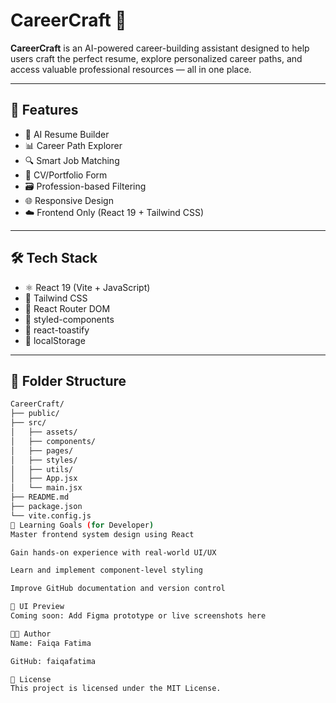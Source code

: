 # CareerCraft 🎯

**CareerCraft** is an AI-powered career-building assistant designed to help users craft the perfect resume, explore personalized career paths, and access valuable professional resources — all in one place.

---

## 🚀 Features

- 🧠 AI Resume Builder
- 📊 Career Path Explorer
- 🔍 Smart Job Matching
- 📝 CV/Portfolio Form
- 🗃️ Profession-based Filtering
- 🌐 Responsive Design
- ☁️ Frontend Only (React 19 + Tailwind CSS)

---

## 🛠 Tech Stack

- ⚛️ React 19 (Vite + JavaScript)
- 🎨 Tailwind CSS
- 🎯 React Router DOM
- 💅 styled-components
- 🔔 react-toastify
- 💾 localStorage

---

## 📁 Folder Structure

```bash
CareerCraft/
├── public/
├── src/
│   ├── assets/
│   ├── components/
│   ├── pages/
│   ├── styles/
│   ├── utils/
│   ├── App.jsx
│   └── main.jsx
├── README.md
├── package.json
└── vite.config.js
🧠 Learning Goals (for Developer)
Master frontend system design using React

Gain hands-on experience with real-world UI/UX

Learn and implement component-level styling

Improve GitHub documentation and version control

📸 UI Preview
Coming soon: Add Figma prototype or live screenshots here

👩‍💻 Author
Name: Faiqa Fatima

GitHub: faiqafatima

📜 License
This project is licensed under the MIT License.
```
